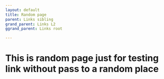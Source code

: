 ```yaml
---
layout: default
title: Random page
parent: Links sibling
grand_parent: Links L2
ggrand_parent: Links root

---
```


# This is random page just for testing link without pass to a random place
